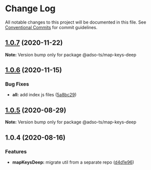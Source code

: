 # Change Log

All notable changes to this project will be documented in this file.
See [Conventional Commits](https://conventionalcommits.org) for commit guidelines.

## [1.0.7](https://github.com/adam-sokolowski/frontend-utils/compare/@adso-ts/map-keys-deep@1.0.6...@adso-ts/map-keys-deep@1.0.7) (2020-11-22)

**Note:** Version bump only for package @adso-ts/map-keys-deep





## [1.0.6](https://github.com/adam-sokolowski/frontend-utils/compare/@adso-ts/map-keys-deep@1.0.5...@adso-ts/map-keys-deep@1.0.6) (2020-11-15)


### Bug Fixes

* **all:** add index js files ([5a8bc29](https://github.com/adam-sokolowski/frontend-utils/commit/5a8bc2943b116ee37ba2fedd7074338e1dea41f0))





## [1.0.5](https://github.com/adam-sokolowski/frontend-utils/compare/@adso-ts/map-keys-deep@1.0.4...@adso-ts/map-keys-deep@1.0.5) (2020-08-29)

**Note:** Version bump only for package @adso-ts/map-keys-deep





## 1.0.4 (2020-08-16)


### Features

* **mapKeysDeep:** migrate util from a separate repo ([d4d1e96](https://github.com/adam-sokolowski/frontend-utils/commit/d4d1e969271ddd9eb2b2f5aad717c456a236c7f4))
